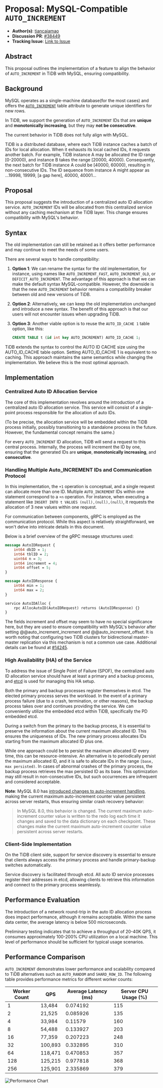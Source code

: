 # Proposal: MySQL-Compatible `AUTO_INCREMENT`

- **Author(s)**: [tiancaiamao](https://github.com/tiancaiamao)
- **Discussion PR**: [#38449](https://github.com/pingcap/tidb/pull/38449)
- **Tracking Issue**: [Link to Issue](https://github.com/pingcap/tidb/issues/38442)

## Abstract

This proposal outlines the implementation of a feature to align the behavior of `AUTO_INCREMENT` in TiDB with MySQL, ensuring compatibility.

## Background

MySQL operates as a single-machine database(for the most cases) and offers the [`AUTO_INCREMENT`](https://dev.mysql.com/doc/refman/8.0/en/example-auto-increment.html) table attribute to generate unique identifiers for new rows.

In TiDB, we support the generation of `AUTO_INCREMENT` IDs that are **unique** and **monotonically increasing**, but they may **not be consecutive**.

The current behavior in TiDB does not fully align with MySQL.

TiDB is a distributed database, where each TiDB instance caches a batch of IDs for local allocation. When it exhausts its local cached IDs, it requests another batch. For example, TiDB instance A may be allocated the ID range [0-20000), and instance B takes the range [20000, 40000). Consequently, the next batch for TiDB instance A could be [40000, 60000), resulting in non-consecutive IDs. The ID sequence from instance A might appear as ...19998, 19999, [a gap here], 40000, 40001...

## Proposal

This proposal suggests the introduction of a centralized auto ID allocation service. `AUTO_INCREMENT` IDs will be allocated from this centralized service without any caching mechanism at the TiDB layer. This change ensures compatibility with MySQL's behavior.

## Syntax

The old implementation can still be retained as it offers better performance and may continue to meet the needs of some users.

There are several ways to handle compatibility:

1. **Option 1**: We can rename the syntax for the old implementation, for instance, using names like `AUTO_INCREMENT_FAST`, `AUTO_INCREMENT_OLD`, or `DEFICIT_AUTO_INCREMENT`. The advantage of this approach is that we can make the default syntax MySQL-compatible. However, the downside is that the new `AUTO_INCREMENT` behavior remains a compatibility breaker between old and new versions of TiDB.

2. **Option 2**: Alternatively, we can keep the old implementation unchanged and introduce a new syntax. The benefit of this approach is that our users will not encounter issues when upgrading TiDB.

3. **Option 3**: Another viable option is to reuse the `AUTO_ID_CACHE 1` table option, like this:

   ```sql
   CREATE TABLE t (id int key AUTO_INCREMENT) AUTO_ID_CACHE 1;
   ```

TiDB extends the syntax to control the AUTO ID CACHE size using the AUTO_ID_CACHE table option. Setting AUTO_ID_CACHE 1 is equivalent to no caching. This approach maintains the same semantics while changing the implementation. We believe this is the most optimal approach.

## Implementation

### Centralized Auto ID Allocation Service

The core of this implementation revolves around the introduction of a centralized auto ID allocation service. This service will consist of a single-point process responsible for the allocation of auto IDs.

(To be precise, the allocation service will be embedded within the TiDB process initially, possibly transitioning to a standalone process in the future. However, the fundamental concept remains the same.)

For every `AUTO_INCREMENT` ID allocation, TiDB will send a request to this central process. Internally, the process will increment the ID by one, ensuring that the generated IDs are **unique**, **monotonically increasing**, and **consecutive**.

### Handling Multiple Auto_INCREMENT IDs and Communication Protocol

In this implementation, the `+1` operation is conceptual, and a single request can allocate more than one ID. Multiple `AUTO_INCREMENT` IDs within one statement correspond to a `+n` operation. For instance, when executing a statement like `INSERT INTO t VALUES (null),(null),(null)`, it requests the allocation of 3 new values within one request.

For communication between components, gRPC is employed as the communication protocol. While this aspect is relatively straightforward, we won't delve into intricate details in this document.

Below is a brief overview of the gRPC message structures used:

```protobuf
message AutoIDRequest {
    int64 dbID = 1;
    int64 tblID = 2;
    uint64 n = 3;
    int64 increment = 4;
    int64 offset = 5;
}

message AutoIDResponse {
    int64 min = 1;
    int64 max = 2;
}

service AutoIDAlloc {
    rpc AllocAutoID(AutoIDRequest) returns (AutoIDResponse) {}
}
```

The fields increment and offset may seem to have no special significance here, but they are used to ensure compatibility with MySQL's behavior after setting @@auto_increment_increment and @@auto_increment_offset. It is worth noting that configuring two TiDB clusters for bidirectional master-master replication via this mechanism is not a common use case. Additional details can be found at [#14245](https://github.com/pingcap/tidb/issues/14245).

### High Availability (HA) of the Service

To address the issue of Single Point of Failure (SPOF), the centralized auto ID allocation service should have at least a primary and a backup process, and [etcd](https://etcd.io/) is used for managing this HA setup.

Both the primary and backup processes register themselves in etcd. The elected primary process serves the workload. In the event of a primary process failure (due to a crash, termination, or other reasons), the backup process takes over and continues providing the service. We can conveniently utilize the embedded etcd within TiDB, specifically the PD embedded etcd.

During a switch from the primary to the backup process, it is essential to preserve the information about the current maximum allocated ID. This ensures the uniqueness of IDs. The new primary process allocates IDs starting from the maximum allocated ID plus one.

While one approach could be to persist the maximum allocated ID every time, this can be resource-intensive. An alternative is to periodically persist the maximum allocated ID, and it is safe to allocate IDs in the range `[base, max persisted)`. In cases of abnormal crashes of the primary process, the backup process retrieves the max persisted ID as its base. This optimization may still result in non-consecutive IDs, but such occurrences are infrequent and considered acceptable.

**Note**: MySQL 8.0 has [introduced changes to auto-increment handling](https://dev.mysql.com/doc/refman/8.0/en/innodb-auto-increment-handling.html), making the current maximum auto-increment counter value persistent across server restarts, thus ensuring similar crash recovery behavior:

> In MySQL 8.0, this behavior is changed. The current maximum auto-increment counter value is written to the redo log each time it changes and saved to the data dictionary on each checkpoint. These changes make the current maximum auto-increment counter value persistent across server restarts.

### Client-Side Implementation

On the TiDB client side, support for service discovery is essential to ensure that clients always access the primary process and handle primary-backup switches automatically.

Service discovery is facilitated through etcd. All auto ID service processes register their addresses in etcd, allowing clients to retrieve this information and connect to the primary process seamlessly.

## Performance Evaluation

The introduction of a network round-trip in the auto ID allocation process does impact performance, although it remains acceptable. Within the same data center, the average latency is below 500 microseconds.

Preliminary testing indicates that to achieve a throughput of 20-40K QPS, it consumes approximately 100-200% CPU utilization on a local machine. This level of performance should be sufficient for typical usage scenarios.

## Performance Comparison

`AUTO_INCREMENT` demonstrates lower performance and scalability compared to TiDB alternatives such as `AUTO_RANDOM` and `SHARD_ROW_ID`. The following table provides performance metrics for different worker counts:

| Worker Count | QPS    | Average Latency (ms) | Server CPU Usage (%) |
| ------------ | ------ | --------------------- | -------------------- |
| 1            | 13,484 | 0.074192              | 115                  |
| 2            | 21,525 | 0.085926              | 135                  |
| 4            | 33,984 | 0.11579               | 160                  |
| 8            | 54,488 | 0.133927              | 203                  |
| 16           | 77,359 | 0.207223              | 248                  |
| 32           | 100,893| 0.332895              | 310                  |
| 64           | 118,471| 0.470853              | 357                  |
| 128          | 125,215| 0.977818              | 368                  |
| 256          | 125,901| 2.335869              | 379                  |

![Performance Chart](https://user-images.githubusercontent.com/1420062/195541033-8ec9405e-a309-43c8-baae-392cce1c4df2.png)


